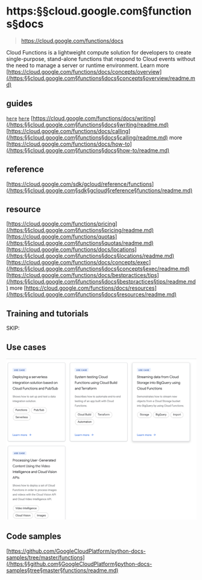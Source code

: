 # https:§§cloud.google.com§functions§docs
> https://cloud.google.com/functions/docs

Cloud Functions is a lightweight compute solution for developers to create single-purpose, stand-alone functions that respond to Cloud events without the need to manage a server or runtime environment. Learn more
[https://cloud.google.com/functions/docs/concepts/overview](/https:§§cloud.google.com§functions§docs§concepts§overview/readme.md)

## guides

[`here`](../https:§§cloud.google.com§functions§docs§quickstart-python/readme.md)
[`here`](../https:§§cloud.google.com§functions§docs§first-python/readme.md)
[https://cloud.google.com/functions/docs/writing](/https:§§cloud.google.com§functions§docs§writing/readme.md)
[https://cloud.google.com/functions/docs/calling](/https:§§cloud.google.com§functions§docs§calling/readme.md)
more
[https://cloud.google.com/functions/docs/how-to](/https:§§cloud.google.com§functions§docs§how-to/readme.md)

## reference

[https://cloud.google.com/sdk/gcloud/reference/functions](/https:§§cloud.google.com§sdk§gcloud§reference§functions/readme.md)

## resource

[https://cloud.google.com/functions/pricing](/https:§§cloud.google.com§functions§pricing/readme.md)
[https://cloud.google.com/functions/quotas](/https:§§cloud.google.com§functions§quotas/readme.md)
[https://cloud.google.com/functions/docs/locations](/https:§§cloud.google.com§functions§docs§locations/readme.md)
[https://cloud.google.com/functions/docs/concepts/exec](/https:§§cloud.google.com§functions§docs§concepts§exec/readme.md)
[https://cloud.google.com/functions/docs/bestpractices/tips](/https:§§cloud.google.com§functions§docs§bestpractices§tips/readme.md)
more
[https://cloud.google.com/functions/docs/resources](/https:§§cloud.google.com§functions§docs§resources/readme.md)

## Training and tutorials

SKIP: 

## Use cases

![](2021-07-27-22-52-00.png)

## Code samples

[https://github.com/GoogleCloudPlatform/python-docs-samples/tree/master/functions](/https:§§github.com§GoogleCloudPlatform§python-docs-samples§tree§master§functions/readme.md)

